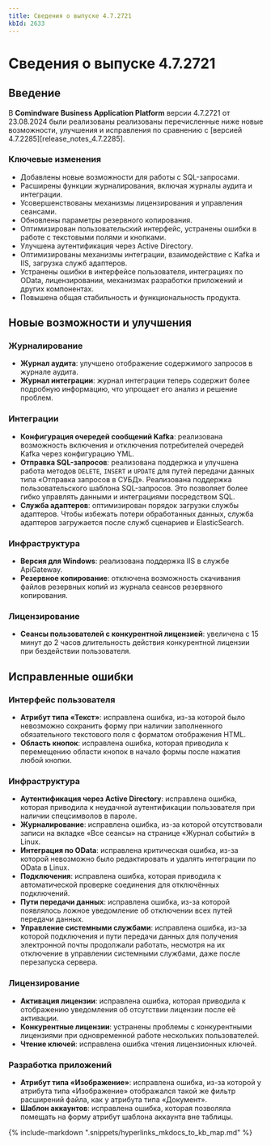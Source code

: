 ```yaml
---
title: Сведения о выпуске 4.7.2721
kbId: 2633
---
```


# Сведения о выпуске 4.7.2721

## Введение

В **Comindware Business Application Platform** версии 4.7.2721 от 23.08.2024 были реализованы реализованы перечисленные ниже новые возможности, улучшения и исправления по сравнению с [версией 4.7.2285][release_notes_4.7.2285].

### Ключевые изменения

- Добавлены новые возможности для работы с SQL-запросами.
- Расширены функции журналирования, включая журналы аудита и интеграции.
- Усовершенствованы механизмы лицензирования и управления сеансами.
- Обновлены параметры резервного копирования.
- Оптимизирован пользовательский интерфейс, устранены ошибки в работе с текстовыми полями и кнопками.
- Улучшена аутентификация через Active Directory.
- Оптимизированы механизмы интеграции, взаимодействие с Kafka и IIS, загрузка служб адаптеров.
- Устранены ошибки в интерфейсе пользователя, интеграциях по OData, лицензировании, механизмах разработки приложений и других компонентах.
- Повышена общая стабильность и функциональность продукта.

## Новые возможности и улучшения

### Журналирование

- **Журнал аудита**: улучшено отображение содержимого запросов в журнале аудита.
- **Журнал интеграции**: журнал интеграции теперь содержит более подробную информацию, что упрощает его анализ и решение проблем.

### Интеграции

- **Конфигурация очередей сообщений Kafka**: реализована возможность включения и отключения потребителей очередей Kafka через конфигурацию YML.
- **Отправка SQL-запросов**: реализована поддержка и улучшена работа методов `DELETE`, `INSERT` и `UPDATE` для путей передачи данных типа «Отправка запросов в СУБД». Реализована поддержка пользовательского шаблона SQL-запросов. Это позволяет более гибко управлять данными и интеграциями посредством SQL.
- **Служба адаптеров**: оптимизирован порядок загрузки службы адаптеров. Чтобы избежать потери обработанных данных, служба адаптеров загружается после служб сценариев и ElasticSearch.

### Инфраструктура

- **Версия для Windows**: реализована поддержка IIS в службе ApiGateway.
- **Резервное копирование**: отключена возможность скачивания файлов резервных копий из журнала сеансов резервного копирования.

### Лицензирование

- **Сеансы пользователей с конкурентной лицензией**: увеличена с 15 минут до 2 часов длительность действия конкурентной лицензии при бездействии пользователя.

## Исправленные ошибки

### Интерфейс пользователя

- **Атрибут типа «Текст»**: исправлена ошибка, из-за которой было невозможно сохранить форму при наличии заполненного обязательного текстового поля с форматом отображения HTML.
- **Область кнопок**: исправлена ошибка, которая приводила к перемещению области кнопок в начало формы после нажатия любой кнопки.

### Инфраструктура

- **Аутентификация через Active Directory**: исправлена ошибка, которая приводила к неудачной аутентификации пользователя при наличии спецсимволов в пароле.
- **Журналирование**: исправлена ошибка, из-за которой отсутствовали записи на вкладке «Все сеансы» на странице «Журнал событий» в Linux.
- **Интеграция по OData**: исправлена критическая ошибка, из-за которой невозможно было редактировать и удалять интеграции по OData в Linux.
- **Подключения**: исправлена ошибка, которая приводила к автоматической проверке соединения для отключённых подключений.
- **Пути передачи данных**: исправлена ошибка, из-за которой появлялось ложное уведомление об отключении всех путей передачи данных.
- **Управление системными службами**: исправлена ошибка, из-за которой подключения и пути передачи данных для получения электронной почты продолжали работать, несмотря на их отключение в управлении системными службами, даже после перезапуска сервера.

### Лицензирование

- **Активация лицензии**: исправлена ошибка, которая приводила к отображению уведомления об отсутствии лицензии после её активации.
- **Конкурентные лицензии**: устранены проблемы с конкурентными лицензиями при одновременной работе нескольких пользователей.
- **Чтение ключей**: исправлена ошибка чтения лицензионных ключей.

### Разработка приложений

- **Атрибут типа «Изображение»**: исправлена ошибка, из-за которой у атрибута типа «Изображение» отображался такой же фильтр расширений файла, как у атрибута типа «Документ».
- **Шаблон аккаунтов**: исправлена ошибка, которая позволяла помещать на форму атрибут шаблона аккаунта вне таблицы.

{% include-markdown ".snippets/hyperlinks_mkdocs_to_kb_map.md" %}
